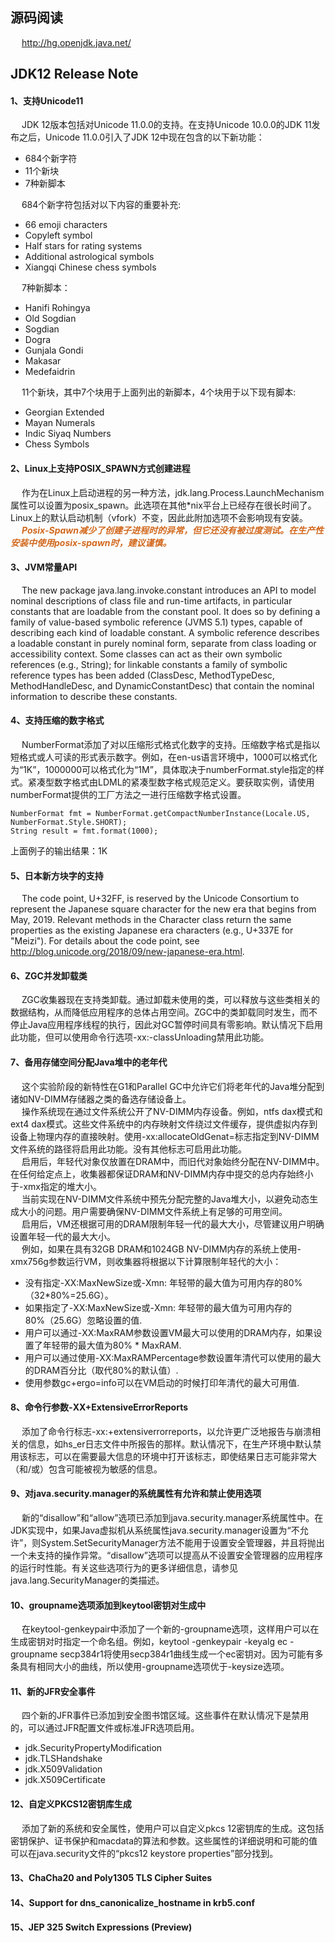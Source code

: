 ## 源码阅读  
&emsp; http://hg.openjdk.java.net/  
## JDK12 Release Note
#### 1、支持Unicode11
&emsp; JDK 12版本包括对Unicode 11.0.0的支持。在支持Unicode 10.0.0的JDK 11发布之后，Unicode 11.0.0引入了JDK 12中现在包含的以下新功能：  
 * 684个新字符
 * 11个新块
 * 7种新脚本
 
&emsp; 684个新字符包括对以下内容的重要补充:  
 * 66 emoji characters
 * Copyleft symbol
 * Half stars for rating systems
 * Additional astrological symbols
 * Xiangqi Chinese chess symbols
 
&emsp; 7种新脚本：
 * Hanifi Rohingya
 * Old Sogdian
 * Sogdian
 * Dogra
 * Gunjala Gondi
 * Makasar
 * Medefaidrin  

&emsp; 11个新块，其中7个块用于上面列出的新脚本，4个块用于以下现有脚本:  
 * Georgian Extended
 * Mayan Numerals
 * Indic Siyaq Numbers
 * Chess Symbols
 
#### 2、Linux上支持POSIX_SPAWN方式创建进程
&emsp; 作为在Linux上启动进程的另一种方法，jdk.lang.Process.LaunchMechanism属性可以设置为posix_spawn。此选项在其他*nix平台上已经存在很长时间了。Linux上的默认启动机制（vfork）不变，因此此附加选项不会影响现有安装。  
&emsp; <font color=chocolate>***Posix-Spawn减少了创建子进程时的异常，但它还没有被过度测试。在生产性安装中使用posix-spawn时，建议谨慎。***</font>  
#### 3、JVM常量API 
&emsp; The new package java.lang.invoke.constant introduces an API to model nominal descriptions of class file and run-time artifacts, in particular constants that are loadable from the constant pool. It does so by defining a family of value-based symbolic reference (JVMS 5.1) types, capable of describing each kind of loadable constant. A symbolic reference describes a loadable constant in purely nominal form, separate from class loading or accessibility context. Some classes can act as their own symbolic references (e.g., String); for linkable constants a family of symbolic reference types has been added (ClassDesc, MethodTypeDesc, MethodHandleDesc, and DynamicConstantDesc) that contain the nominal information to describe these constants.  
#### 4、支持压缩的数字格式
&emsp; NumberFormat添加了对以压缩形式格式化数字的支持。压缩数字格式是指以短格式或人可读的形式表示数字。例如，在en-us语言环境中，1000可以格式化为“1K”，1000000可以格式化为“1M”，具体取决于numberFormat.style指定的样式。紧凑型数字格式由LDML的紧凑型数字格式规范定义。要获取实例，请使用numberFormat提供的工厂方法之一进行压缩数字格式设置。  
	
	NumberFormat fmt = NumberFormat.getCompactNumberInstance(Locale.US, NumberFormat.Style.SHORT);
	String result = fmt.format(1000); 
上面例子的输出结果：1K  
#### 5、日本新方块字的支持
&emsp; The code point, U+32FF, is reserved by the Unicode Consortium to represent the Japanese square character for the new era that begins from May, 2019. Relevant methods in the Character class return the same properties as the existing Japanese era characters (e.g., U+337E for "Meizi"). For details about the code point, see http://blog.unicode.org/2018/09/new-japanese-era.html.  
#### 6、ZGC并发卸载类
&emsp; ZGC收集器现在支持类卸载。通过卸载未使用的类，可以释放与这些类相关的数据结构，从而降低应用程序的总体占用空间。ZGC中的类卸载同时发生，而不停止Java应用程序线程的执行，因此对GC暂停时间具有零影响。默认情况下启用此功能，但可以使用命令行选项-xx:-classUnloading禁用此功能。  
#### 7、备用存储空间分配Java堆中的老年代
&emsp; 这个实验阶段的新特性在G1和Parallel GC中允许它们将老年代的Java堆分配到诸如NV-DIMM存储器之类的备选存储设备上。  
&emsp; 操作系统现在通过文件系统公开了NV-DIMM内存设备。例如，ntfs dax模式和ext4 dax模式。这些文件系统中的内存映射文件绕过文件缓存，提供虚拟内存到设备上物理内存的直接映射。使用-xx:allocateOldGenat=<path>标志指定到NV-DIMM文件系统的路径将启用此功能。没有其他标志可启用此功能。  
&emsp; 启用后，年轻代对象仅放置在DRAM中，而旧代对象始终分配在NV-DIMM中。在任何给定点上，收集器都保证DRAM和NV-DIMM内存中提交的总内存始终小于-xmx指定的堆大小。  
&emsp; 当前实现在NV-DIMM文件系统中预先分配完整的Java堆大小，以避免动态生成大小的问题。用户需要确保NV-DIMM文件系统上有足够的可用空间。  
&emsp; 启用后，VM还根据可用的DRAM限制年轻一代的最大大小，尽管建议用户明确设置年轻一代的最大大小。  
&emsp; 例如，如果在具有32GB DRAM和1024GB NV-DIMM内存的系统上使用-xmx756g参数运行VM，则收集器将根据以下计算限制年轻代的大小：  
* 没有指定-XX:MaxNewSize或-Xmn: 年轻带的最大值为可用内存的80% （32*80%=25.6G）。
* 如果指定了-XX:MaxNewSize或-Xmn: 年轻带的最大值为可用内存的80%（25.6G）忽略设置的值.
* 用户可以通过-XX:MaxRAM参数设置VM最大可以使用的DRAM内存，如果设置了年轻带的最大值为80% \* MaxRAM.
* 用户可以通过使用-XX:MaxRAMPercentage参数设置年清代可以使用的最大的DRAM百分比（取代80%的默认值）.
* 使用参数gc+ergo=info可以在VM启动的时候打印年清代的最大可用值.
#### 8、命令行参数-XX+ExtensiveErrorReports  
&emsp; 添加了命令行标志-xx:+extensiverrorreports，以允许更广泛地报告与崩溃相关的信息，如hs_er<pid>日志文件中所报告的那样。默认情况下，在生产环境中默认禁用该标志，可以在需要最大信息的环境中打开该标志，即使结果日志可能非常大（和/或）包含可能被视为敏感的信息。
#### 9、对java.security.manager的系统属性有允许和禁止使用选项
&emsp; 新的“disallow”和“allow”选项已添加到java.security.manager系统属性中。在JDK实现中，如果Java虚拟机从系统属性java.security.manager设置为“不允许”，则System.SetSecurityManager方法不能用于设置安全管理器，并且将抛出一个未支持的操作异常。“disallow”选项可以提高从不设置安全管理器的应用程序的运行时性能。有关这些选项行为的更多详细信息，请参见java.lang.SecurityManager的类描述。  
#### 10、groupname选项添加到keytool密钥对生成中
&emsp; 在keytool-genkeypair中添加了一个新的-groupname选项，这样用户可以在生成密钥对时指定一个命名组。例如，keytool -genkeypair -keyalg ec -groupname secp384r1将使用secp384r1曲线生成一个ec密钥对。因为可能有多条具有相同大小的曲线，所以使用-groupname选项优于-keysize选项。
#### 11、新的JFR安全事件
&emsp; 四个新的JFR事件已添加到安全图书馆区域。这些事件在默认情况下是禁用的，可以通过JFR配置文件或标准JFR选项启用。
* jdk.SecurityPropertyModification
* jdk.TLSHandshake
* jdk.X509Validation
* jdk.X509Certificate
#### 12、自定义PKCS12密钥库生成
&emsp; 添加了新的系统和安全属性，使用户可以自定义pkcs 12密钥库的生成。这包括密钥保护、证书保护和macdata的算法和参数。这些属性的详细说明和可能的值可以在java.security文件的“pkcs12 keystore properties”部分找到。
#### 13、ChaCha20 and Poly1305 TLS Cipher Suites
#### 14、Support for dns_canonicalize_hostname in krb5.conf 
#### 15、JEP 325 Switch Expressions (Preview)  